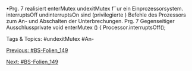 •Prg. 7 realisiert enterMutex undexitMutex f¨ur ein Einprozessorsystem.
interruptsOff undinterruptsOn sind (privilegierte ) Befehle des Prozessors zum An- und
Abschalten der Unterbrechungen.
Prg. 7 Gegenseitiger Ausschlussprivate void enterMutex () {
Processor.interruptsOff();

   Tags & Topics:
   #undexitMutex
   #An-

[Previous: #BS-Folien_149](BS-Folien_149.md)

[Next: #BS-Folien_149](BS-Folien_149.md)